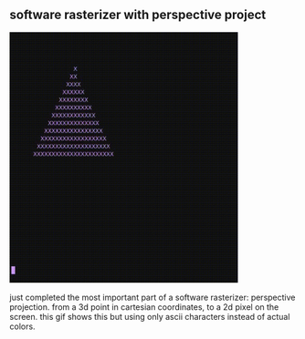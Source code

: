 ## software rasterizer with perspective project

<img src="images/software_rasteriser_console.gif" style="width:400px;" alt="Software rasterizer with perspective projection screenshot"/>

just completed the most important part of a software rasterizer: perspective projection.
from a 3d point in cartesian coordinates, to a 2d pixel on the screen. this gif shows
this but using only ascii characters instead of actual colors.
